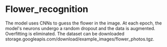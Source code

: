 # Flower_recognition
The model uses CNNs to guess the flower in the image. At each epoch, the model's neurons undergo a random dropout and the data is augmented. Overfitting is eliminated. The dataset can be downloaded storage.googleapis.com/download/example_images/flower_photos.tgz.
